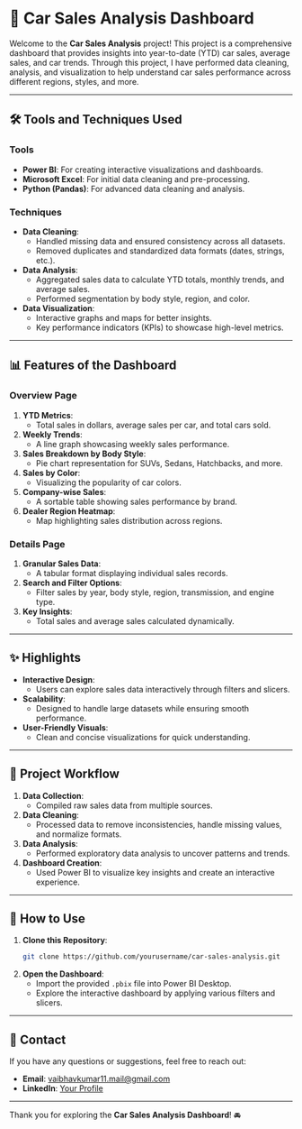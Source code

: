 # 🚗 Car Sales Analysis Dashboard

Welcome to the **Car Sales Analysis** project! This project is a comprehensive dashboard that provides insights into year-to-date (YTD) car sales, average sales, and car trends. Through this project, I have performed data cleaning, analysis, and visualization to help understand car sales performance across different regions, styles, and more. 

---

## 🛠️ Tools and Techniques Used

### Tools
- **Power BI**: For creating interactive visualizations and dashboards.
- **Microsoft Excel**: For initial data cleaning and pre-processing.
- **Python (Pandas)**: For advanced data cleaning and analysis.

### Techniques
- **Data Cleaning**:
  - Handled missing data and ensured consistency across all datasets.
  - Removed duplicates and standardized data formats (dates, strings, etc.).
- **Data Analysis**:
  - Aggregated sales data to calculate YTD totals, monthly trends, and average sales.
  - Performed segmentation by body style, region, and color.
- **Data Visualization**:
  - Interactive graphs and maps for better insights.
  - Key performance indicators (KPIs) to showcase high-level metrics.

---

## 📊 Features of the Dashboard

### **Overview Page**
1. **YTD Metrics**: 
   - Total sales in dollars, average sales per car, and total cars sold.
2. **Weekly Trends**:
   - A line graph showcasing weekly sales performance.
3. **Sales Breakdown by Body Style**:
   - Pie chart representation for SUVs, Sedans, Hatchbacks, and more.
4. **Sales by Color**:
   - Visualizing the popularity of car colors.
5. **Company-wise Sales**:
   - A sortable table showing sales performance by brand.
6. **Dealer Region Heatmap**:
   - Map highlighting sales distribution across regions.

### **Details Page**
1. **Granular Sales Data**:
   - A tabular format displaying individual sales records.
2. **Search and Filter Options**:
   - Filter sales by year, body style, region, transmission, and engine type.
3. **Key Insights**:
   - Total sales and average sales calculated dynamically.

---

## ✨ Highlights
- **Interactive Design**:
  - Users can explore sales data interactively through filters and slicers.
- **Scalability**:
  - Designed to handle large datasets while ensuring smooth performance.
- **User-Friendly Visuals**:
  - Clean and concise visualizations for quick understanding.

---

## 📂 Project Workflow
1. **Data Collection**:
   - Compiled raw sales data from multiple sources.
2. **Data Cleaning**:
   - Processed data to remove inconsistencies, handle missing values, and normalize formats.
3. **Data Analysis**:
   - Performed exploratory data analysis to uncover patterns and trends.
4. **Dashboard Creation**:
   - Used Power BI to visualize key insights and create an interactive experience.

---

## 🚀 How to Use
1. **Clone this Repository**:
   ```bash
   git clone https://github.com/yourusername/car-sales-analysis.git
   ```
2. **Open the Dashboard**:
   - Import the provided `.pbix` file into Power BI Desktop.
   - Explore the interactive dashboard by applying various filters and slicers.

---

## 📧 Contact
If you have any questions or suggestions, feel free to reach out:
- **Email**: vaibhavkumar11.mail@gmail.com
- **LinkedIn**: [Your Profile](linkedin.com/in/vaibhav-kumar-1b552a22a/)

---

Thank you for exploring the **Car Sales Analysis Dashboard**! 🚘
